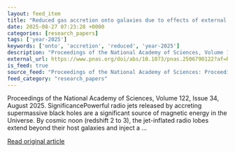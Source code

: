 ```yaml
---
layout: feed_item
title: "Reduced gas accretion onto galaxies due to effects of external giant radio lobes"
date: 2025-08-27 07:23:28 +0000
categories: [research_papers]
tags: ['year-2025']
keywords: ['onto', 'accretion', 'reduced', 'year-2025']
description: "Proceedings of the National Academy of Sciences, Volume 122, Issue 34, August 2025"
external_url: https://www.pnas.org/doi/abs/10.1073/pnas.2506790122?af=R
is_feed: true
source_feed: "Proceedings of the National Academy of Sciences: Proceedings of the National Academy of Sciences: Table of Contents"
feed_category: "research_papers"
---
```


Proceedings of the National Academy of Sciences, Volume 122, Issue 34, August 2025. SignificancePowerful radio jets released by accreting supermassive black holes are a significant source of magnetic energy in the Universe. By cosmic noon (redshift 2 to 3), the jet-inflated radio lobes extend beyond their host galaxies and inject a ...

[Read original article](https://www.pnas.org/doi/abs/10.1073/pnas.2506790122?af=R)
